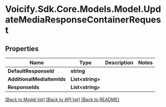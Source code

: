 # Voicify.Sdk.Core.Models.Model.UpdateMediaResponseContainerRequest
## Properties

Name | Type | Description | Notes
------------ | ------------- | ------------- | -------------
**DefaultResponseId** | **string** |  | 
**AdditionalMediaItemIds** | **List&lt;string&gt;** |  | 
**ResponseIds** | **List&lt;string&gt;** |  | 

[[Back to Model list]](../README.md#documentation-for-models) [[Back to API list]](../README.md#documentation-for-api-endpoints) [[Back to README]](../README.md)

